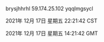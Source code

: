 brysjhhrhl 59.174.25.102 yqqlmgsycl

2021年 12月 17日 星期五 22:21:42 CST

2021年 12月 17日 星期五 14:21:42 GMT
